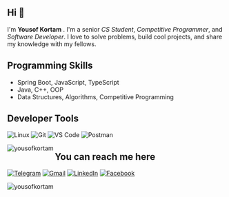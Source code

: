 ## Hi 👋
I'm **Yousof Kortam** . I'm a senior _CS Student_, _Competitive Programmer_, and _Software Developer_. I love to solve problems, build cool projects, and share my knowledge with my fellows.

## Programming Skills
- Spring Boot, JavaScript, TypeScript
- Java, C++, OOP
- Data Structures, Algorithms, Competitive Programming

## Developer Tools
![Linux](https://img.shields.io/badge/Linux-FCC624?style=for-the-badge&logo=linux&logoColor=black)
![Git](https://img.shields.io/badge/GIT-E44C30?style=for-the-badge&logo=git&logoColor=white)
![VS Code](https://img.shields.io/badge/Visual_Studio_Code-0078D4?style=for-the-badge&logo=visual%20studio%20code&logoColor=white)
![Postman](https://img.shields.io/badge/Postman-FF6C37?style=for-the-badge&logo=Postman&logoColor=white)

<p><img align="left" src="https://github-readme-stats.vercel.app/api/top-langs?username=yousofkortam&show_icons=true&locale=en&layout=compact" alt="yousofkortam" /></p>

## You can reach me here
[![Telegram](https://img.shields.io/badge/-TELEGRAM-2CA5E0?style=for-the-badge&logo=telegram&logoColor=white)](https://t.me/yousofkortam)
[![Gmail](https://img.shields.io/badge/-GMAIL-D14836?style=for-the-badge&logo=gmail&logoColor=white)](mailto:yousofkortam@gmail.com)
[![LinkedIn](https://img.shields.io/badge/-LINKEDIN-0077B5?style=for-the-badge&logo=linkedin&logoColor=white)](https://www.linkedin.com/in/yousofkortam)
[![Facebook](https://img.shields.io/badge/-FACEBOOK-%231877F2.svg?style=for-the-badge&logo=facebook&logoColor=white)](https://www.facebook.com/yousofkortam)


<img src="https://komarev.com/ghpvc/?username=yousofkortam&label=Profile%20views&color=0e75b6&style=flat" alt="yousofkortam" />
